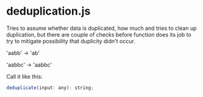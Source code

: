 # deduplication.js

Tries to assume whether data is duplicated, how much and tries to clean up duplication,
but there are couple of checks before function does its job to try to mitigate possibility
that duplicity didn't occur.

'aabb' -> 'ab'

'aabbc' -> 'aabbc'

Call it like this:

```javascript
deduplicate(input: any): string;
```
